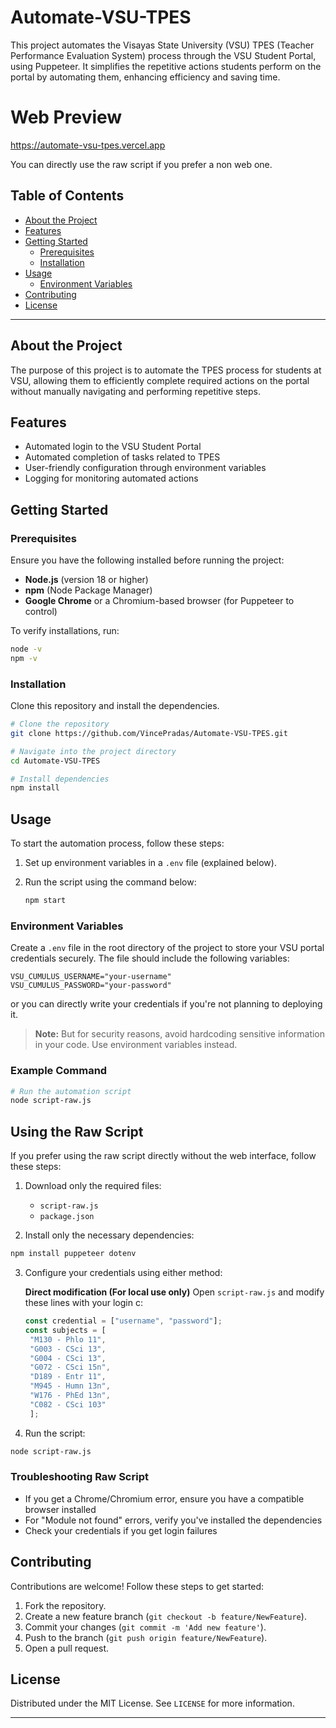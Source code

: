 # Automate-VSU-TPES

This project automates the Visayas State University (VSU) TPES (Teacher Performance Evaluation System) process through the VSU Student Portal, using Puppeteer. It simplifies the repetitive actions students perform on the portal by automating them, enhancing efficiency and saving time.

# Web Preview
https://automate-vsu-tpes.vercel.app

You can directly use the raw script if you prefer a non web one.

## Table of Contents

- [About the Project](#about-the-project)
- [Features](#features)
- [Getting Started](#getting-started)
  - [Prerequisites](#prerequisites)
  - [Installation](#installation)
- [Usage](#usage)
  - [Environment Variables](#environment-variables)
- [Contributing](#contributing)
- [License](#license)

---

## About the Project

The purpose of this project is to automate the TPES process for students at VSU, allowing them to efficiently complete required actions on the portal without manually navigating and performing repetitive steps.

## Features

- Automated login to the VSU Student Portal
- Automated completion of tasks related to TPES
- User-friendly configuration through environment variables
- Logging for monitoring automated actions

## Getting Started

### Prerequisites

Ensure you have the following installed before running the project:

- **Node.js** (version 18 or higher)
- **npm** (Node Package Manager)
- **Google Chrome** or a Chromium-based browser (for Puppeteer to control)

To verify installations, run:

```bash
node -v
npm -v
```

### Installation

Clone this repository and install the dependencies.

```bash
# Clone the repository
git clone https://github.com/VincePradas/Automate-VSU-TPES.git

# Navigate into the project directory
cd Automate-VSU-TPES

# Install dependencies
npm install
```

## Usage

To start the automation process, follow these steps:

1. Set up environment variables in a `.env` file (explained below).
2. Run the script using the command below:

   ```bash
   npm start
   ```

### Environment Variables

Create a `.env` file in the root directory of the project to store your VSU portal credentials securely. The file should include the following variables:

```env
VSU_CUMULUS_USERNAME="your-username"
VSU_CUMULUS_PASSWORD="your-password"
```
or you can directly write your credentials if you're not planning to deploying it.

> **Note:** But for security reasons, avoid hardcoding sensitive information in your code. Use environment variables instead.

### Example Command

```bash
# Run the automation script
node script-raw.js
```

## Using the Raw Script

If you prefer using the raw script directly without the web interface, follow these steps:

1. Download only the required files:
   - `script-raw.js`
   - `package.json`

2. Install only the necessary dependencies:
```bash
npm install puppeteer dotenv
```

3. Configure your credentials using either method:

   **Direct modification (For local use only)**
   Open `script-raw.js` and modify these lines with your login c:
   ```javascript
   const credential = ["username", "password"];
   const subjects = [
    "M130 - Phlo 11",
    "G003 - CSci 13",
    "G004 - CSci 13",
    "G072 - CSci 15n",
    "D189 - Entr 11",
    "M945 - Humn 13n",
    "W176 - PhEd 13n",
    "C082 - CSci 103"
    ];
   ```

4. Run the script:
```bash
node script-raw.js
```

### Troubleshooting Raw Script

- If you get a Chrome/Chromium error, ensure you have a compatible browser installed
- For "Module not found" errors, verify you've installed the dependencies
- Check your credentials if you get login failures

## Contributing

Contributions are welcome! Follow these steps to get started:

1. Fork the repository.
2. Create a new feature branch (`git checkout -b feature/NewFeature`).
3. Commit your changes (`git commit -m 'Add new feature'`).
4. Push to the branch (`git push origin feature/NewFeature`).
5. Open a pull request.

## License

Distributed under the MIT License. See `LICENSE` for more information.

---
